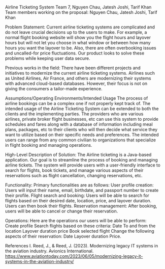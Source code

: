 Airline Ticketing System
Team 7, Nguyen Chau, Jatesh Joshi, Tarif Khan
Team members working on the proposal: Nguyen Chau, Jatesh Joshi, Tarif Khan

Problem Statement: 
Current airline ticketing systems are complicated and do not leave crucial decisions up to the users to make. For example, a normal flight booking website will show you the flight hours and layover hours but will not let you choose in what window or between how many hours you want the layover to be. Also, there are often overbooking issues and uncalled-for price fluctuations. Our product looks to solve these problems while keeping user data secure.

Previous works in the field:
There have been different projects and initiatives to modernize the current airline ticketing systems. Airlines such as United Airlines, Air France, and others are modernizing their systems with advanced cloud-based databases. However, their focus is not on giving the consumers a tailor-made experience.

Assumptions/Operating Environments/Intended Usage
The process of airline bookings can be a complex one if not properly kept track of. The intended usage of the Airline Ticketing System can be extended to both the clients and the implementing parties. The providers who are various airlines, private broker flight businesses, etc can use this system to provide schedules and fares along with a database of information including meal plans, packages, etc to their clients who will then decide what service they want to utilize based on their specific needs and preferences. The intended users can range from any common civilian to organizations that specialize in flight booking and managing operations. 

High-Level Description of Solution:
The Airline ticketing is a Java-based application. Our goal is to streamline the process of booking and managing airline tickets. The system will provide users with a user-friendly interface to search for flights, book tickets, and manage various aspects of their reservations such as flight cancellation, changing reservations, etc.

Functionality:
Primary functionalities are as follows:
User profile creation: Users will input their name, email, birthdate, and passport number to create their profile.
Flight search and booking: Users will be able to search for flights based on their desired date, location, price, and layover duration. Users can then book their flights.
Reservation management: After booking, users will be able to cancel or change their reservation.

Operations:
Here are the operations our users will be able to perform:
Create profile
Search flights based on these criteria:
 Date
 To and from the location
 Layover duration
 price
Book selected flight
Change the following aspects of their reservation:
 Date
 Layover duration
 Price.

References
I. Reed, J., & Reed, J. (2023). Modernizing legacy IT systems in the aviation industry. Avionics International. https://www.aviationtoday.com/2023/06/05/modernizing-legacy-it-systems-in-the-aviation-industry/

